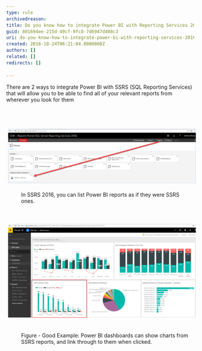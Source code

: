 ```yaml
---
type: rule
archivedreason: 
title: Do you know how to integrate Power BI with Reporting Services 2016?
guid: 801694ee-215d-49cf-9fc8-7d6947d408c3
uri: do-you-know-how-to-integrate-power-bi-with-reporting-services-2016
created: 2016-10-24T06:21:04.0000000Z
authors: []
related: []
redirects: []

---
```



There are 2 ways to integrate Power BI with SSRS (SQL Reporting Services) that will <span style="white-space:nowrap;">allow</span> you to be able to find all of your relevant reports from wherever you look for them​<br>
<br><excerpt class='endintro'></excerpt><br>
<dl class="ssw15-rteElement-ImageArea">​​<img src="SSRS.png" alt="SSRS.png" style="margin:5px;width:808px;" /></dl><dd class="ssw15-rteElement-FigureGood">​​​In SSRS 2016, you can list Power BI reports as if they were SSRS ones.</dd>
<br>
<dl class="ssw15-rteElement-ImageArea">​​<img src="Power BI Dashboard.png" alt="Power BI Dashboard.png" style="margin:5px;width:808px;" />​​</dl><dd class="ssw15-rteElement-FigureGood">Figure - Good Example: Power BI dashboards can show charts from ​SSRS reports, and link through to them when clicked. </dd>
<br><br>


